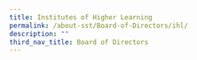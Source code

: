 ```yaml
---
title: Institutes of Higher Learning
permalink: /about-sst/Board-of-Directors/ihl/
description: ""
third_nav_title: Board of Directors
---
```

